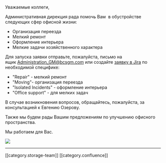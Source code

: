 Уважаемые коллеги, 

Административная дирекция рада помочь Вам  в обустройстве следующих сфер офисной жизни:


* Организация переезда
* Мелкий ремонт
* Оформление интерьера
* Мелкие задачи хозяйственного характера 

Для запуска заявки отправьте, пожалуйста, письмо на ящик [Administration_GM@bcsgm.com](mailto:Administration_GM@bcsgm.com) или создайте [заявку в Jira](http://jira/secure/CreateIssue.jspa?pid=16200&issuetype=3) по необходимой специфике:


* "Repair" - мелкий ремонт
* "Moving"- организация переезда
* "Isolated Incidents" - оформление интерьера
* "Office support" - для мелких задач

В случае возникновения вопросов, обращайтесь, пожалуйста, за консультацией к Евгению Озерову. 

Также мы будем рады Вашим предложениям по улучшению офисного пространства.

Мы работаем для Вас. 

![](images/storage/1182510241.jpg)



*****

[[category.storage-team]] 
[[category.confluence]] 
